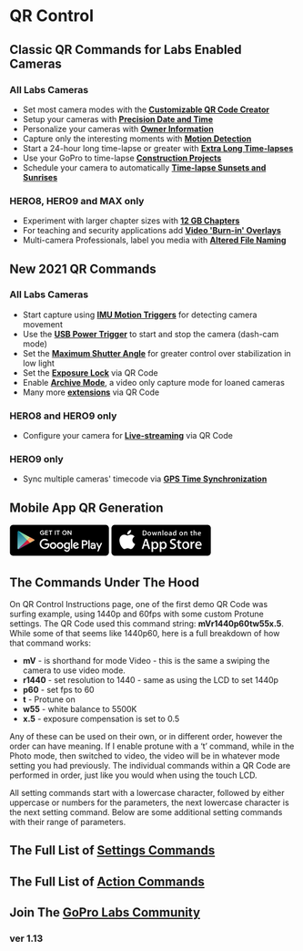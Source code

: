 # QR Control

## Classic QR Commands for Labs Enabled Cameras

### All Labs Cameras
* Set most camera modes with the [**Customizable QR Code Creator**](./custom)
* Setup your cameras with [**Precision Date and Time**](./precisiontime)
* Personalize your cameras with [**Owner Information**](./owner)
* Capture only the interesting moments with [**Motion Detection**](./motion)
* Start a 24-hour long time-lapse or greater with [**Extra Long Time-lapses**](./longtimelapse)
* Use your GoPro to time-lapse [**Construction Projects**](./construction)
* Schedule your camera to automatically [**Time-lapse Sunsets and Sunrises**](./solartimelapse)

### HERO8, HERO9 and MAX only
* Experiment with larger chapter sizes with [**12 GB Chapters**](./chapters)
* For teaching and security applications add [**Video 'Burn-in' Overlays**](./overlays)
* Multi-camera Professionals, label you media with [**Altered File Naming**](./basename)

## New 2021 QR Commands 

### All Labs Cameras
* Start capture using [**IMU Motion Triggers**](./imutrigger) for detecting camera movement
* Use the [**USB Power Trigger**](./usb) to start and stop the camera (dash-cam mode)
* Set the [**Maximum Shutter Angle**](./maxshut) for greater control over stabilization in low light
* Set the [**Exposure Lock**](./explock) via QR Code
* Enable [**Archive Mode**](./archive), a video only capture mode for loaned cameras
* Many more [**extensions**](./extensions) via QR Code

### HERO8 and HERO9 only
* Configure your camera for [**Live-streaming**](./rtmp) via QR Code

### HERO9 only
* Sync multiple cameras' timecode via [**GPS Time Synchronization**](./gpssync)


## Mobile App QR Generation

[![google play](google-play-823.png)](https://play.google.com/store/apps/details?id=com.miscdata.qrcontrol)
[![apple app store](apple-store-823.png)](https://apps.apple.com/us/app/gopro-app/id1518134202)

## The Commands Under The Hood 

On QR Control Instructions page, one of the first demo QR Code was surfing example, using 1440p and 60fps with some custom Protune settings. The QR Code used this command string: **mVr1440p60tw55x.5**. While some of that seems like 1440p60, here is a full breakdown of how that command works:

* **mV** - is shorthand for mode Video - this is the same a swiping the camera to use video mode.
* **r1440** - set resolution to 1440 - same as using the LCD to set 1440p
* **p60** - set fps to 60 
* **t** - Protune on
* **w55** - white balance to 5500K
* **x.5** - exposure compensation is set to 0.5
  
Any of these can be used on their own, or in different order, however the order can have meaning.  If I enable protune with a ‘t’ command, while in the Photo mode, then switched to video, the video will be in whatever mode setting you had previously. The individual commands within a QR Code are performed in order, just like you would when using the touch LCD.

All setting commands start with a lowercase character, followed by either uppercase or numbers for the parameters, the next lowercase character is the next setting command. Below are some additional setting commands with their range of parameters.

## The Full List of [**Settings Commands**](./settings)

## The Full List of [**Action Commands**](./actions)

## Join The [**GoPro Labs Community**](https://community.gopro.com/t5/GoPro-Labs/bd-p/GoProLabs)


### ver 1.13
